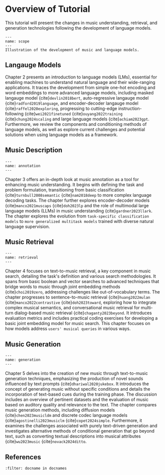 # Overview of Tutorial

This tutorial will present the changes in music understanding, retrieval, and generation technologies following the development of language models.

```{figure} ./img/flow.png
---
name: scope
---
Illustration of the development of music and language models.
```

## Langauge Models

Chapter 2 presents an introduction to language models (LMs), essential for enabling machines to understand natural language and their wide-ranging applications. It traces the development from simple one-hot encoding and word embeddings to more advanced language models, including masked langauge model {cite}`devlin2018bert`, auto-regressive langauge model {cite}`radford2019language`, and encoder-decoder langauge model {cite}`raffel2020exploring`, progressing to cutting-edge instruction-following {cite}`wei2021finetuned` {cite}`ouyang2022training` {cite}`chung2024scaling` and large language models {cite}`achiam2023gpt`. Furthermore, we review the components and conditioning methods of language models, as well as explore current challenges and potential solutions when using language models as a framework.


## Music Description

```{figure} ./img/annotation.png
---
name: annotation
---
```

Chapter 3 offers an in-depth look at music annotation as a tool for enhancing music understanding. It begins with defining the task and problem formulation, transitioning from basic classification {cite}`turnbull2008semantic` {cite}`nam2018deep` to more complex language decoding tasks. The chapter further explores encoder-decoder models {cite}`manco2021muscaps` {cite}`doh2023lp` and the role of multimodal large language models (LLMs) in music understanding {cite}`gardner2023llark`. The chapter explores the evolution from `task-specific classification models` to `more generalized multitask models` trained with diverse natural language supervision. 


## Music Retrieval

```{figure} ./img/retrieval.png
---
name: retrieval
---
```

Chapter 4 focuses on text-to-music retrieval, a key component in music search, detailing the task's definition and various search methodologies. It spans from basic boolean and vector searches to advanced techniques that bridge words to music through joint embedding methods {cite}`choi2019zero`, addressing challenges like out-of-vocabulary terms. The chapter progresses to sentence-to-music retrieval {cite}`huang2022mulan` {cite}`manco2022contrastive` {cite}`doh2023toward`, exploring how to integrate complex musical semantics, and conversational music retrieval for multi-turn dialog-based music retrieval {cite}`chaganty2023beyond`. It introduces evaluation metrics and includes practical coding exercises for developing a basic joint embedding model for music search. This chapter focuses on how models address `users' musical queries` in various ways. 


## Music Generation

```{figure} ./img/generation.png
---
name: generation
---
```

Chapter 5 delves into the creation of new music through text-to-music generation techniques, emphasizing the production of novel sounds influenced by text prompts {cite}`dhariwal2020jukebox`. It introduces the concept of generating music without specific conditions and details the incorporation of text-based cues during the training phase. The discussion includes an overview of pertinent datasets and the evaluation of music based on auditory quality and relevance to the text. The chapter compares music generation methods, including diffusion models {cite}`chen2023musicldm` and discrete codec language models {cite}`agostinelli2023musiclm` {cite}`copet2024simple`. Furthermore, it examines the challenges associated with purely text-driven generation and investigates alternative methods of conditional generation that go beyond text, such as converting textual descriptions into musical attributes {cite}`wu2023music` {cite}`novack2024ditto`. 


## References

```{bibliography}
:filter: docname in docnames
```